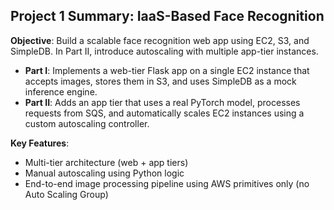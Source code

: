 ## Project 1 Summary: IaaS-Based Face Recognition

**Objective**: Build a scalable face recognition web app using EC2, S3, and SimpleDB. In Part II, introduce autoscaling with multiple app-tier instances.

- **Part I**: Implements a web-tier Flask app on a single EC2 instance that accepts images, stores them in S3, and uses SimpleDB as a mock inference engine.
- **Part II**: Adds an app tier that uses a real PyTorch model, processes requests from SQS, and automatically scales EC2 instances using a custom autoscaling controller.

**Key Features**:
- Multi-tier architecture (web + app tiers)
- Manual autoscaling using Python logic
- End-to-end image processing pipeline using AWS primitives only (no Auto Scaling Group)
